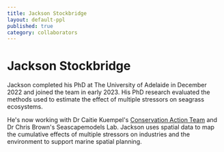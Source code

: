 ```yaml
---
title: Jackson Stockbridge
layout: default-ppl
published: true
category: collaborators
---
```


# Jackson Stockbridge

Jackson completed his PhD at The University of Adelaide in December 2022 and joined the team in early 2023. His PhD research evaluated the methods used to estimate the effect of multiple stressors on seagrass ecosystems. 

He's now working with Dr Caitie Kuempel's [Conservation Action Team](https://cdkuempel.github.io/website/) and Dr Chris Brown's Seascapemodels Lab. Jackson uses spatial data to map the cumulative effects of multiple stressors on industries and the environment to support marine spatial planning.
